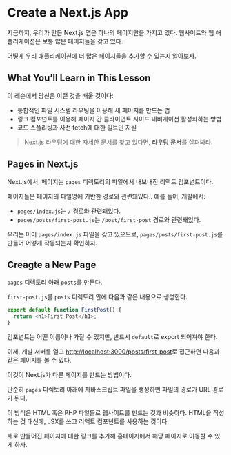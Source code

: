# Create a Next.js App

지금까지, 우리가 만든 Next.js 앱은 하나의 페이지만을 가지고 있다. 웹사이트와 웹 애플리케이션은 보통 많은 페이지들을 갖고 있다.

어떻게 우리 애플리케이션에 더 많은 페이지들을 추가할 수 있는지 알아보자.

## What You’ll Learn in This Lesson

이 레슨에서 당신은 이런 것을 배울 것이다:

- 통합적인 파일 시스템 라우팅을 이용해 새 페이지를 만드는 법
- 링크 컴포넌트를 이용해 페이지 간 클라이언트 사이드 내비게이션 활성화하는 방법
- 코드 스플리팅과 사전 fetch에 대한 빌트인 지원

> Next.js 라우팅에 대한 자세한 문서를 찾고 있다면, [라우팅 문서](https://nextjs.org/docs/routing/introduction)를 살펴봐라.

## Pages in Next.js

Next.js에서, 페이지는 `pages` 디렉토리의 파일에서 내보내진 리액트 컴포넌트이다.

페이지들은 페이지의 파일명에 기반한 경로와 관련돼있다.. 예를 들어, 개발에서:

- `pages/index.js`는 `/` 경로와 관련돼있다.
- `pages/posts/first-post.js`는 `/post/first-post` 경로와 관련돼있다.

우리는 이미 `pages/index.js` 파일을 갖고 있으므로, `pages/posts/first-post.js`를 만들어 어떻게 작동되는지 확인하자.

## Creagte a New Page

`pages` 디렉토리 아래 `posts`를 만든다.

`first-post.js`를 `posts` 디렉토리 안에 다음과 같은 내용으로 생성한다.

```js
export default function FirstPost() {
  return <h1>First Post</h1>;
}
```

컴포넌트는 어떤 이름이나 가질 수 있지만, 반드시 `default`로 export 되어져야 한다.

이제, 개발 서버를 열고 [http://localhost:3000/posts/first-post](http://localhost:3000/posts/first-post)로 접근하면 다음과 같은 페이지를 볼 수 있다.

이것이 Next.js가 다른 페이지를 만드는 방법이다.

단순히 `pages` 디렉토리 아래에 자바스크립트 파일을 생성하면 파일의 경로가 URL 경로가 된다.

이 방식은 HTML 혹은 PHP 파일들로 웹사이트를 만드는 것과 비슷하다. HTML을 작성하는 것 대신에, JSX를 쓰고 리액트 컴포넌트를 사용하는 것이다.

새로 만들어진 페이지에 대한 링크를 추가해 홈페이지에서 해당 페이지로 이동할 수 있게 하자.

